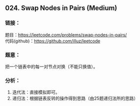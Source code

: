 ## 024. Swap Nodes in Pairs (Medium)

### **链接**：
题目：https://leetcode.com/problems/swap-nodes-in-pairs/  
代码(github)：https://github.com/illuz/leetcode

### **题意**：
把一个链表中的每一对节点对换（不能只换值）。  

### **分析**：
1. 迭代法：直接模拟即可。 
2. 递归法：根据链表反转的操作得到思路（由25题递归法所的思路）